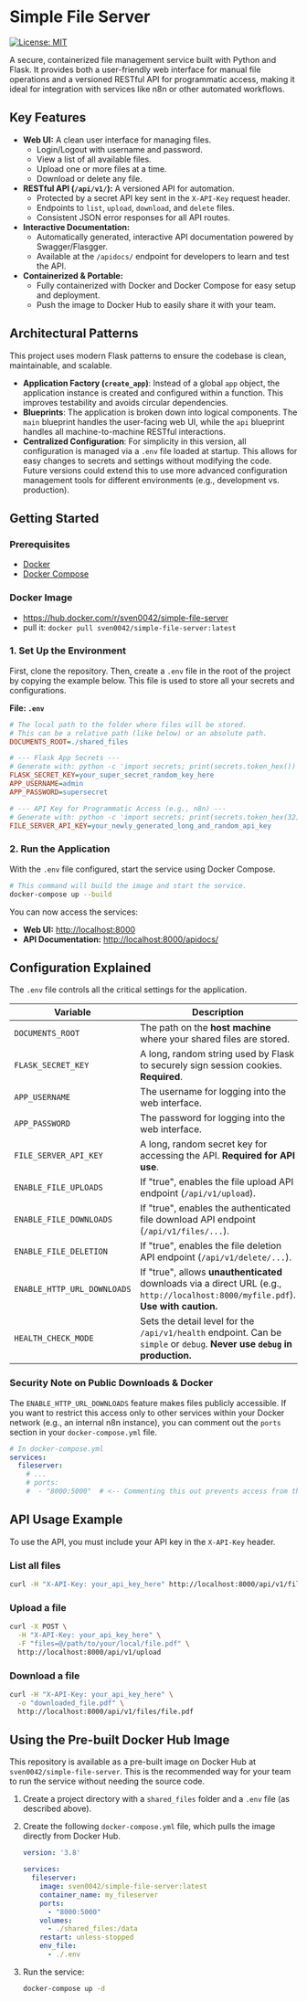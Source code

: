 # Simple File Server

[![License: MIT](https://img.shields.io/badge/License-MIT-yellow.svg)](https://opensource.org/licenses/MIT)

A secure, containerized file management service built with Python and Flask. It provides both a user-friendly web interface for manual file operations and a versioned RESTful API for programmatic access, making it ideal for integration with services like n8n or other automated workflows.

## Key Features

*   **Web UI:** A clean user interface for managing files.
    *   Login/Logout with username and password.
    *   View a list of all available files.
    *   Upload one or more files at a time.
    *   Download or delete any file.
*   **RESTful API (`/api/v1/`):** A versioned API for automation.
    *   Protected by a secret API key sent in the `X-API-Key` request header.
    *   Endpoints to `list`, `upload`, `download`, and `delete` files.
    *   Consistent JSON error responses for all API routes.
*   **Interactive Documentation:**
    *   Automatically generated, interactive API documentation powered by Swagger/Flasgger.
    *   Available at the `/apidocs/` endpoint for developers to learn and test the API.
*   **Containerized & Portable:**
    *   Fully containerized with Docker and Docker Compose for easy setup and deployment.
    *   Push the image to Docker Hub to easily share it with your team.

## Architectural Patterns

This project uses modern Flask patterns to ensure the codebase is clean, maintainable, and scalable.

*   **Application Factory (`create_app`)**: Instead of a global `app` object, the application instance is created and configured within a function. This improves testability and avoids circular dependencies.
*   **Blueprints**: The application is broken down into logical components. The `main` blueprint handles the user-facing web UI, while the `api` blueprint handles all machine-to-machine RESTful interactions.
*   **Centralized Configuration**: For simplicity in this version, all configuration is managed via a `.env` file loaded at startup. This allows for easy changes to secrets and settings without modifying the code. Future versions could extend this to use more advanced configuration management tools for different environments (e.g., development vs. production).

## Getting Started

### Prerequisites

*   [Docker](https://www.docker.com/get-started)
*   [Docker Compose](https://docs.docker.com/compose/install/)

### Docker Image

* https://hub.docker.com/r/sven0042/simple-file-server 
* pull it: `docker pull sven0042/simple-file-server:latest`


### 1. Set Up the Environment

First, clone the repository. Then, create a `.env` file in the root of the project by copying the example below. This file is used to store all your secrets and configurations.

**File: `.env`**
```ini
# The local path to the folder where files will be stored.
# This can be a relative path (like below) or an absolute path.
DOCUMENTS_ROOT=./shared_files

# --- Flask App Secrets ---
# Generate with: python -c 'import secrets; print(secrets.token_hex())'
FLASK_SECRET_KEY=your_super_secret_random_key_here
APP_USERNAME=admin
APP_PASSWORD=supersecret

# --- API Key for Programmatic Access (e.g., n8n) ---
# Generate with: python -c 'import secrets; print(secrets.token_hex(32))'
FILE_SERVER_API_KEY=your_newly_generated_long_and_random_api_key
```

### 2. Run the Application

With the `.env` file configured, start the service using Docker Compose.

```bash
# This command will build the image and start the service.
docker-compose up --build
```

You can now access the services:
*   **Web UI:** [http://localhost:8000](http://localhost:8000)
*   **API Documentation:** [http://localhost:8000/apidocs/](http://localhost:8000/apidocs/)

## Configuration Explained

The `.env` file controls all the critical settings for the application.

| Variable                      | Description                                                                                                                              | Default   |
| ----------------------------- | ---------------------------------------------------------------------------------------------------------------------------------------- | --------- |
| `DOCUMENTS_ROOT`              | The path on the **host machine** where your shared files are stored.                                                                     | `./shared_files` |
| `FLASK_SECRET_KEY`            | A long, random string used by Flask to securely sign session cookies. **Required**.                                                      | `None`    |
| `APP_USERNAME`                | The username for logging into the web interface.                                                                                         | `None`    |
| `APP_PASSWORD`                | The password for logging into the web interface.                                                                                         | `None`    |
| `FILE_SERVER_API_KEY`         | A long, random secret key for accessing the API. **Required for API use**.                                                               | `None`    |
| `ENABLE_FILE_UPLOADS`         | If "true", enables the file upload API endpoint (`/api/v1/upload`).                                                                      | `true`    |
| `ENABLE_FILE_DOWNLOADS`       | If "true", enables the authenticated file download API endpoint (`/api/v1/files/...`).                                                   | `true`    |
| `ENABLE_FILE_DELETION`        | If "true", enables the file deletion API endpoint (`/api/v1/delete/...`).                                                                | `true`    |
| `ENABLE_HTTP_URL_DOWNLOADS`   | If "true", allows **unauthenticated** downloads via a direct URL (e.g., `http://localhost:8000/myfile.pdf`). **Use with caution.**          | `true`    |
| `HEALTH_CHECK_MODE`           | Sets the detail level for the `/api/v1/health` endpoint. Can be `simple` or `debug`. **Never use `debug` in production.**                 | `simple`  |

### Security Note on Public Downloads & Docker

The `ENABLE_HTTP_URL_DOWNLOADS` feature makes files publicly accessible. If you want to restrict this access only to other services within your Docker network (e.g., an internal n8n instance), you can comment out the `ports` section in your `docker-compose.yml` file.

```yaml
# In docker-compose.yml
services:
  fileserver:
    # ...
    # ports:
    #  - "8000:5000"  # <-- Commenting this out prevents access from the host machine
```

## API Usage Example

To use the API, you must include your API key in the `X-API-Key` header.

### List all files
```bash
curl -H "X-API-Key: your_api_key_here" http://localhost:8000/api/v1/files
```

### Upload a file
```bash
curl -X POST \
  -H "X-API-Key: your_api_key_here" \
  -F "files=@/path/to/your/local/file.pdf" \
  http://localhost:8000/api/v1/upload
```

### Download a file
```bash
curl -H "X-API-Key: your_api_key_here" \
  -o "downloaded_file.pdf" \
  http://localhost:8000/api/v1/files/file.pdf
```

## Using the Pre-built Docker Hub Image

This repository is available as a pre-built image on Docker Hub at `sven0042/simple-file-server`. This is the recommended way for your team to run the service without needing the source code.

1.  Create a project directory with a `shared_files` folder and a `.env` file (as described above).
2.  Create the following `docker-compose.yml` file, which pulls the image directly from Docker Hub.

    ```yaml
    version: '3.8'

    services:
      fileserver:
        image: sven0042/simple-file-server:latest
        container_name: my_fileserver
        ports:
          - "8000:5000"
        volumes:
          - ./shared_files:/data
        restart: unless-stopped
        env_file:
          - ./.env
    ```
3.  Run the service:
    ```bash
    docker-compose up -d
    ```
